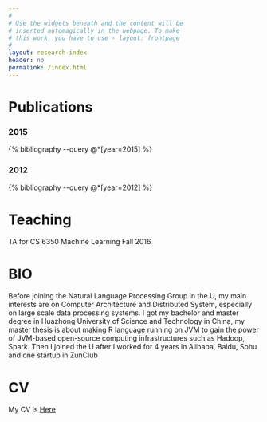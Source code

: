 ```yaml
---
#
# Use the widgets beneath and the content will be
# inserted automagically in the webpage. To make
# this work, you have to use › layout: frontpage
#
layout: research-index
header: no
permalink: /index.html
---
```


# Publications

### 2015

{% bibliography --query @*[year=2015] %}

### 2012

{% bibliography --query @*[year=2012] %}

# Teaching 

TA for CS 6350 Machine Learning Fall 2016

# BIO

Before joining the Natural Language Processing Group in the U, my main interests
are on Computer Architecture and Distributed System, especially on large scale
data processing systems. I got my bachelor and master degree in Huazhong
University of Science and Technology in China, my master thesis is about making
R language running on JVM to gain the power of JVM-based open-source computing
infrastructures such as Hadoop, Spark. Then I joined the U after I worked for 4 years 
in Alibaba, Baidu, Sohu and one startup in ZunClub 

# CV

My CV is [Here](http://www.cs.utah.edu/~jcao/public/Jie_CV.pdf)


